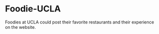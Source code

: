 # Foodie-UCLA
Foodies at UCLA could post their favorite restaurants and their experience on the website.
